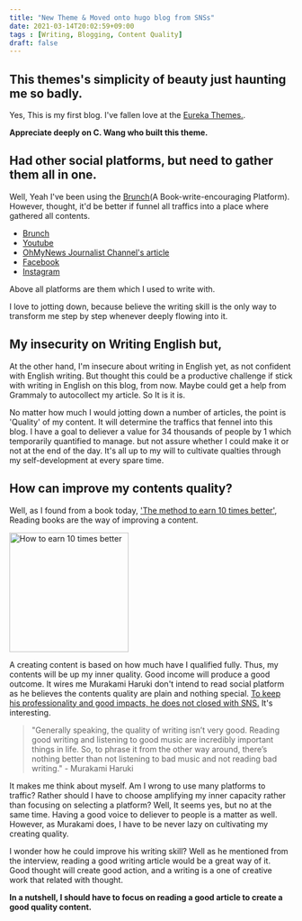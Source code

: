 ```yaml
---
title: "New Theme & Moved onto hugo blog from SNSs"
date: 2021-03-14T20:02:59+09:00
tags : [Writing, Blogging, Content Quality]
draft: false
---
```

## This themes's simplicity of beauty just haunting me so badly.

Yes, This is my first blog.
I've fallen love at the [Eureka Themes.](https://www.wangchucheng.com/).

**Appreciate deeply on C. Wang who built this theme.**


## Had other social platforms, but need to gather them all in one.

Well, Yeah I've been using the [Brunch](https://brunch.com)(A Book-write-encouraging Platform).
However, thought, it'd be better if funnel all traffics into a place where gathered all contents.

- [Brunch](https://brunch.com/@s-j)
- [Youtube](https://www.youtube.com/channel/UCrix37LC5amroNRGuGRfV3g)
- [OhMyNews Journalist Channel's article](http://www.ohmynews.com/NWS_Web/iRoom/index.aspx?MEM_CD=00776304)
- [Facebook](https://www.facebook.com/sjisyours)
- [Instagram](https://www.instagram.com/___sj___y/)

Above all platforms are them which I used to write with.

I love to jotting down, because believe the writing skill is the only way to transform me step by step whenever deeply flowing into it.

## My insecurity on Writing English but,

At the other hand, I'm insecure about writing in English yet, as not confident with English writing.
But thought this could be a productive challenge if stick with writing in English on this blog, from now. Maybe could get a help from Grammaly to autocollect my article. So It is it is.

No matter how much I would jotting down a number of articles, the point is 'Quality' of my content. It will determine the traffics that fennel into this blog. I have a goal to deliever a value for 34 thousands of people by 1 which temporarily quantified to manage. 
but not assure whether I could make it or not at the end of the day. It's all up to my will to cultivate qualties through my self-development at every spare time.

## How can improve my contents quality?

Well, as I found from a book today, ['The method to earn 10 times better'](https://millie.page.link/1Z1n), Reading books are the way of improving a content. 

<img width="212" alt="How to earn 10 times better" src="https://user-images.githubusercontent.com/35059428/111067615-75f2a180-8508-11eb-9df7-2334e6e77805.png">

A creating content is based on how much have I qualified fully. Thus, my contents will be up my inner quality. Good income will produce a good outcome. It wires me Murakami Haruki don't intend to read social platform as he believes the contents quality are plain and nothing special. [To keep his professionality and good impacts, he does not closed with SNS.](https://soranews24.com/2021/03/05/haruki-murakami-never-uses-social-media-bluntly-explains-why/) It's interesting.

> "Generally speaking, the quality of writing isn’t very good. Reading good writing and listening to good music are incredibly important things in life. So, to phrase it from the other way around, there’s nothing better than not listening to bad music and not reading bad writing." - Murakami Haruki

It makes me think about myself. Am I wrong to use many platforms to traffic? Rather should I have to choose amplifying my inner capacity rather than focusing on selecting a platform? Well, It seems yes, but no at the same time. Having a good voice to deliever to people is a matter as well.
However, as Murakami does, I have to be never lazy on cultivating my creating quality.

I wonder how he could improve his writing skill? Well as he mentioned from the interview, reading a good writing article would be a great way of it. Good thought will create good action, and a writing is a one of creative work that related with thought.

**In a nutshell, I should have to focus on reading a good article to create a good quality content.**




